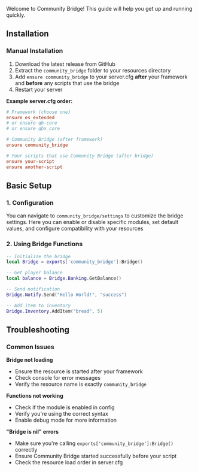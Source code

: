 Welcome to Community Bridge! This guide will help you get up and running quickly.

## Installation

### Manual Installation

1. Download the latest release from GitHub
2. Extract the `community_bridge` folder to your resources directory
3. Add `ensure community_bridge` to your server.cfg **after** your framework and **before** any scripts that use the bridge
4. Restart your server

**Example server.cfg order:**
```cfg
# Framework (choose one)
ensure es_extended
# or ensure qb-core
# or ensure qbx_core

# Community Bridge (after framework)
ensure community_bridge

# Your scripts that use Community Bridge (after bridge)
ensure your-script
ensure another-script
```

## Basic Setup

### 1. Configuration
You can navigate to `community_bridge/settings` to customize the bridge settings. Here you can enable or disable specific modules, set default values, and configure compatibility with your resources


### 2. Using Bridge Functions

```lua
-- Initialize the bridge
local Bridge = exports['community_bridge']:Bridge()

-- Get player balance
local balance = Bridge.Banking.GetBalance()

-- Send notification
Bridge.Notify.Send("Hello World!", "success")

-- Add item to inventory
Bridge.Inventory.AddItem("bread", 5)
```


## Troubleshooting

### Common Issues

**Bridge not loading**
- Ensure the resource is started after your framework
- Check console for error messages
- Verify the resource name is exactly `community_bridge`

**Functions not working**
- Check if the module is enabled in config
- Verify you're using the correct syntax
- Enable debug mode for more information

**"Bridge is nil" errors**
- Make sure you're calling `exports['community_bridge']:Bridge()` correctly
- Ensure Community Bridge started successfully before your script
- Check the resource load order in server.cfg
